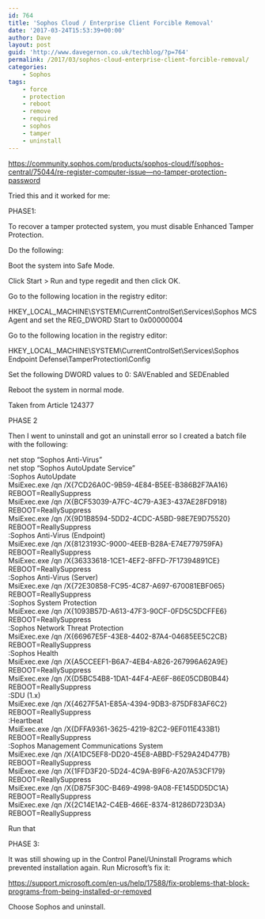 ```yaml
---
id: 764
title: 'Sophos Cloud / Enterprise Client Forcible Removal'
date: '2017-03-24T15:53:39+00:00'
author: Dave
layout: post
guid: 'http://www.davegernon.co.uk/techblog/?p=764'
permalink: /2017/03/sophos-cloud-enterprise-client-forcible-removal/
categories:
    - Sophos
tags:
    - force
    - protection
    - reboot
    - remove
    - required
    - sophos
    - tamper
    - uninstall
---
```


https://community.sophos.com/products/sophos-cloud/f/sophos-central/75044/re-register-computer-issue—no-tamper-protection-password

Tried this and it worked for me:

PHASE1:

To recover a tamper protected system, you must disable Enhanced Tamper Protection.

Do the following:

Boot the system into Safe Mode.

Click Start &gt; Run and type regedit and then click OK.

Go to the following location in the registry editor:

HKEY\_LOCAL\_MACHINE\\SYSTEM\\CurrentControlSet\\Services\\Sophos MCS Agent and set the REG\_DWORD Start to 0x00000004

Go to the following location in the registry editor:

HKEY\_LOCAL\_MACHINE\\SYSTEM\\CurrentControlSet\\Services\\Sophos Endpoint Defense\\TamperProtection\\Config

Set the following DWORD values to 0: SAVEnabled and SEDEnabled

Reboot the system in normal mode.

Taken from Article 124377

PHASE 2

Then I went to uninstall and got an uninstall error so I created a batch file with the following:

net stop “Sophos Anti-Virus”  
net stop “Sophos AutoUpdate Service”  
:Sophos AutoUpdate  
MsiExec.exe /qn /X{7CD26A0C-9B59-4E84-B5EE-B386B2F7AA16} REBOOT=ReallySuppress  
MsiExec.exe /qn /X{BCF53039-A7FC-4C79-A3E3-437AE28FD918} REBOOT=ReallySuppress  
MsiExec.exe /qn /X{9D1B8594-5DD2-4CDC-A5BD-98E7E9D75520} REBOOT=ReallySuppress  
:Sophos Anti-Virus (Endpoint)  
MsiExec.exe /qn /X{8123193C-9000-4EEB-B28A-E74E779759FA} REBOOT=ReallySuppress  
MsiExec.exe /qn /X{36333618-1CE1-4EF2-8FFD-7F17394891CE} REBOOT=ReallySuppress  
:Sophos Anti-Virus (Server)  
MsiExec.exe /qn /X{72E30858-FC95-4C87-A697-670081EBF065} REBOOT=ReallySuppress  
:Sophos System Protection  
MsiExec.exe /qn /X{1093B57D-A613-47F3-90CF-0FD5C5DCFFE6} REBOOT=ReallySuppress  
:Sophos Network Threat Protection  
MsiExec.exe /qn /X{66967E5F-43E8-4402-87A4-04685EE5C2CB} REBOOT=ReallySuppress  
:Sophos Health  
MsiExec.exe /qn /X{A5CCEEF1-B6A7-4EB4-A826-267996A62A9E} REBOOT=ReallySuppress  
MsiExec.exe /qn /X{D5BC54B8-1DA1-44F4-AE6F-86E05CDB0B44} REBOOT=ReallySuppress  
:SDU (1.x)  
MsiExec.exe /qn /X{4627F5A1-E85A-4394-9DB3-875DF83AF6C2} REBOOT=ReallySuppress  
:Heartbeat  
MsiExec.exe /qn /X{DFFA9361-3625-4219-82C2-9EF011E433B1} REBOOT=ReallySuppress  
:Sophos Management Communications System  
MsiExec.exe /qn /X{A1DC5EF8-DD20-45E8-ABBD-F529A24D477B} REBOOT=ReallySuppress  
MsiExec.exe /qn /X{1FFD3F20-5D24-4C9A-B9F6-A207A53CF179} REBOOT=ReallySuppress  
MsiExec.exe /qn /X{D875F30C-B469-4998-9A08-FE145DD5DC1A} REBOOT=ReallySuppress  
MsiExec.exe /qn /X{2C14E1A2-C4EB-466E-8374-81286D723D3A} REBOOT=ReallySuppress

Run that

PHASE 3:

It was still showing up in the Control Panel/Uninstall Programs which prevented installation again. Run Microsoft’s fix it:

<https://support.microsoft.com/en-us/help/17588/fix-problems-that-block-programs-from-being-installed-or-removed>

Choose Sophos and uninstall.